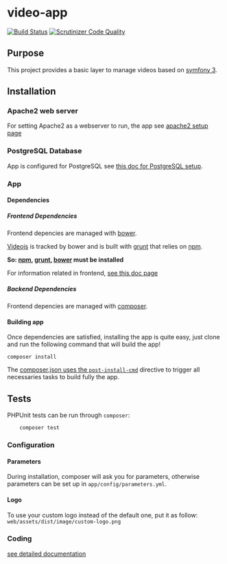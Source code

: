 # video-app

[![Build Status](https://travis-ci.org/benIT/videoapp.svg?branch=dev)](https://travis-ci.org/benIT/sf3-video-app) [![Scrutinizer Code Quality](https://scrutinizer-ci.com/g/benIT/sf3-video-app/badges/quality-score.png?b=dev)](https://scrutinizer-ci.com/g/benIT/sf3-video-app/?branch=dev) 

## Purpose

This project provides a basic layer to manage videos based on [symfony 3](https://symfony.com/).


## Installation 

### Apache2 web server

For setting Apache2 as a webserver to run, the app see [apache2 setup page](doc/apache.md)

### PostgreSQL Database

App is configured for PostgreSQL see [this doc for PostgreSQL setup](doc/db.md).

### App

#### Dependencies

##### Frontend Dependencies

Frontend depencies are managed with [bower](https://bower.io/#install-bower).

[Videojs](http://videojs.com/getting-started/) is tracked by bower and is built with [grunt](https://gruntjs.com/getting-started) that relies on [npm](https://nodejs.org/en/download/package-manager/).

**So: [npm](https://nodejs.org/en/download/package-manager/), [grunt](https://gruntjs.com/getting-started), [bower](https://bower.io/#install-bower) must be installed**

For information related in frontend, [see this doc page](doc/frontend.md) 

##### Backend Dependencies

Frontend depencies are managed with [composer](https://getcomposer.org/).

#### Building app

Once dependencies are satisfied, installing the app is quite easy, just clone and run the following command that will build the app!

    composer install
    
The [composer.json uses the `post-install-cmd`](composer.json:52) directive to trigger all necessaries tasks to build fully the app.    

## Tests
    
PHPUnit tests can be run through `composer`:
        
        composer test

### Configuration

#### Parameters

During installation, composer will ask you for parameters, otherwise parameters can be set up in `app/config/parameters.yml`. 

#### Logo

To use your custom logo instead of the default one, put it as follow: `web/assets/dist/image/custom-logo.png`

### Coding

[see detailed documentation](doc/coding.md)